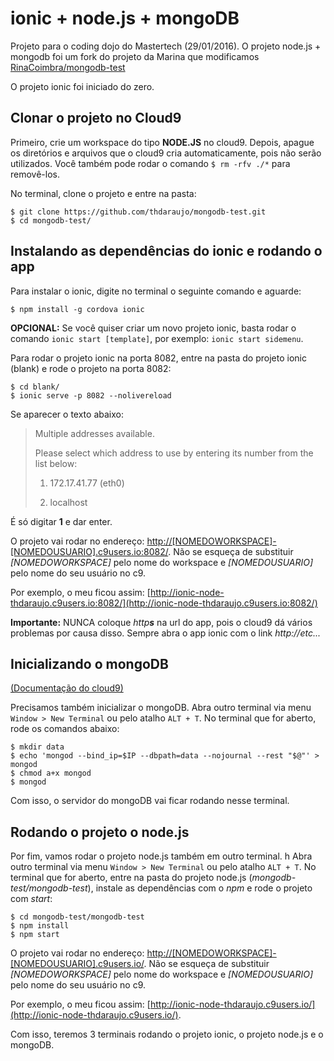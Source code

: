 # ionic + node.js + mongoDB

Projeto para o coding dojo do Mastertech (29/01/2016).
O projeto node.js + mongodb foi um fork do projeto da Marina que modificamos [RinaCoimbra/mongodb-test](https://github.com/RinaCoimbra/mongodb-test)

O projeto ionic foi iniciado do zero.

## Clonar o projeto no Cloud9

Primeiro, crie um workspace do tipo **NODE.JS** no cloud9.
Depois, apague os diretórios e arquivos que o cloud9 cria automaticamente, pois não serão utilizados.
Você também pode rodar o comando `$ rm -rfv ./*` para removê-los.

No terminal, clone o projeto e entre na pasta:
```
$ git clone https://github.com/thdaraujo/mongodb-test.git
$ cd mongodb-test/
```

## Instalando as dependências do ionic e rodando o app

Para instalar o ionic, digite no terminal o seguinte comando e aguarde:
```
$ npm install -g cordova ionic
```

**OPCIONAL:** Se você quiser criar um novo projeto ionic, basta rodar o comando `ionic start [template]`, por exemplo: `ionic start sidemenu`.

Para rodar o projeto ionic na porta 8082, entre na pasta do projeto ionic (blank) e rode o projeto na porta 8082:
```
$ cd blank/
$ ionic serve -p 8082 --nolivereload  
```

Se aparecer o texto abaixo:

>Multiple addresses available.
>
>Please select which address to use by entering its number from the list below:
>
>  1) 172.17.41.77 (eth0)
>
>  2) localhost

É só digitar **1** e dar enter.

O projeto vai rodar no endereço: [http://[NOMEDOWORKSPACE]-[NOMEDOUSUARIO].c9users.io:8082/](http://[NOMEDOWORKSPACE]-[NOMEDOUSUARIO].c9users.io:8082/). Não se esqueça de substituir *[NOMEDOWORKSPACE]* pelo nome do workspace e *[NOMEDOUSUARIO]* pelo nome do seu usuário no c9.

Por exemplo, o meu ficou assim: [http://ionic-node-thdaraujo.c9users.io:8082/](http://ionic-node-thdaraujo.c9users.io:8082/)

**Importante:** NUNCA coloque _http**s**_ na url do app, pois o cloud9 dá vários problemas por causa disso. Sempre abra o app ionic com o link *http://etc...* 

## Inicializando o mongoDB
[(Documentação do cloud9)](https://docs.c9.io/docs/setting-up-mongodb)
 
Precisamos também inicializar o mongoDB. Abra outro terminal via menu `Window > New Terminal` ou pelo atalho `ALT + T`.
No terminal que for aberto, rode os comandos abaixo:

```
$ mkdir data
$ echo 'mongod --bind_ip=$IP --dbpath=data --nojournal --rest "$@"' > mongod
$ chmod a+x mongod
$ mongod
```
Com isso, o servidor do mongoDB vai ficar rodando nesse terminal.

## Rodando o projeto o node.js
Por fim, vamos rodar o projeto node.js também em outro terminal.
h
Abra outro terminal via menu `Window > New Terminal` ou pelo atalho `ALT + T`.
No terminal que for aberto, entre na pasta do projeto node.js (*mongodb-test/mongodb-test*), instale as dependências com o *npm* e rode o projeto com *start*:

```
$ cd mongodb-test/mongodb-test
$ npm install
$ npm start
```

O projeto vai rodar no endereço: [http://[NOMEDOWORKSPACE]-[NOMEDOUSUARIO].c9users.io/](http://[NOMEDOWORKSPACE]-[NOMEDOUSUARIO].c9users.io/). Não se esqueça de substituir *[NOMEDOWORKSPACE]* pelo nome do workspace e *[NOMEDOUSUARIO]* pelo nome do seu usuário no c9.

Por exemplo, o meu ficou assim: [http://ionic-node-thdaraujo.c9users.io/](http://ionic-node-thdaraujo.c9users.io/).

Com isso, teremos 3 terminais rodando o projeto ionic, o projeto node.js e o mongoDB.

